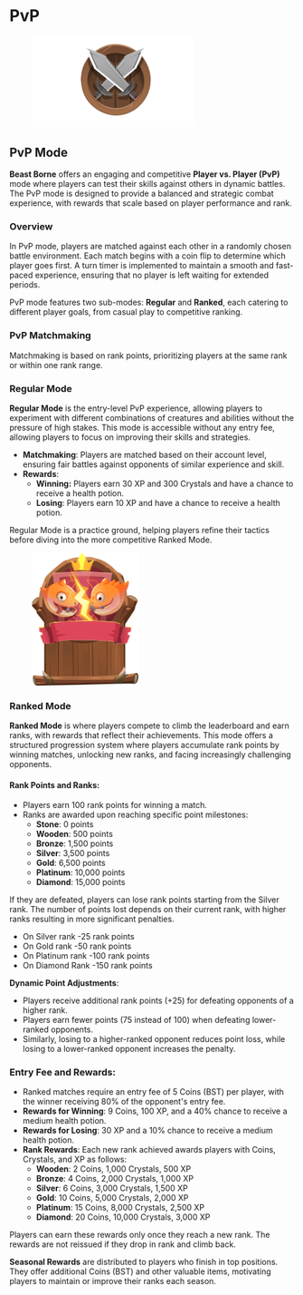 # PvP

<figure><img src="../.gitbook/assets/pvp_ico.png" alt="" width="285"><figcaption></figcaption></figure>

## PvP Mode

**Beast Borne** offers an engaging and competitive **Player vs. Player (PvP)** mode where players can test their skills against others in dynamic battles. The PvP mode is designed to provide a balanced and strategic combat experience, with rewards that scale based on player performance and rank.

### **Overview**

In PvP mode, players are matched against each other in a randomly chosen battle environment. Each match begins with a coin flip to determine which player goes first. A turn timer is implemented to maintain a smooth and fast-paced experience, ensuring that no player is left waiting for extended periods.

PvP mode features two sub-modes: **Regular** and **Ranked**, each catering to different player goals, from casual play to competitive ranking.

### **PvP Matchmaking**

Matchmaking is based on rank points, prioritizing players at the same rank or within one rank range.

### **Regular Mode**

**Regular Mode** is the entry-level PvP experience, allowing players to experiment with different combinations of creatures and abilities without the pressure of high stakes. This mode is accessible without any entry fee, allowing players to focus on improving their skills and strategies.

* **Matchmaking**: Players are matched based on their account level, ensuring fair battles against opponents of similar experience and skill.
* **Rewards**:
  * **Winning:** Players earn 30 XP and 300 Crystals and have a chance to receive a health potion.
  * **Losing**: Players earn 10 XP and have a chance to receive a health potion.

Regular Mode is a practice ground, helping players refine their tactics before diving into the more competitive Ranked Mode.

<figure><img src="../.gitbook/assets/Pvp.png" alt="" width="188"><figcaption></figcaption></figure>

### **Ranked Mode**

**Ranked Mode** is where players compete to climb the leaderboard and earn ranks, with rewards that reflect their achievements. This mode offers a structured progression system where players accumulate rank points by winning matches, unlocking new ranks, and facing increasingly challenging opponents.

#### **Rank Points and Ranks**:

* Players earn 100 rank points for winning a match.
* Ranks are awarded upon reaching specific point milestones:
  * **Stone**: 0 points
  * **Wooden**: 500 points
  * **Bronze**: 1,500 points
  * **Silver**: 3,500 points
  * **Gold**: 6,500 points
  * **Platinum**: 10,000 points
  * **Diamond**: 15,000 points

If they are defeated, players can lose rank points starting from the Silver rank. The number of points lost depends on their current rank, with higher ranks resulting in more significant penalties.

* On Silver rank  -25 rank points
* On Gold rank -50 rank points&#x20;
* On Platinum rank -100 rank points
* On Diamond Rank -150 rank points

**Dynamic Point Adjustments**:

* Players receive additional rank points (+25) for defeating opponents of a higher rank.
* Players earn fewer points (75 instead of 100) when defeating lower-ranked opponents.
* Similarly, losing to a higher-ranked opponent reduces point loss, while losing to a lower-ranked opponent increases the penalty.

### **Entry Fee and Rewards**:

* Ranked matches require an entry fee of 5 Coins (BST) per player, with the winner receiving 80% of the opponent's entry fee.
* **Rewards for Winning**: 9 Coins, 100 XP, and a 40% chance to receive a medium health potion.
* **Rewards for Losing**: 30 XP and a 10% chance to receive a medium health potion.
* **Rank Rewards**: Each new rank achieved awards players with Coins, Crystals, and XP as follows:
  * **Wooden**: 2 Coins, 1,000 Crystals, 500 XP
  * **Bronze**: 4 Coins, 2,000 Crystals, 1,000 XP
  * **Silver**: 6 Coins, 3,000 Crystals, 1,500 XP
  * **Gold**: 10 Coins, 5,000 Crystals, 2,000 XP
  * **Platinum**: 15 Coins, 8,000 Crystals, 2,500 XP
  * **Diamond**: 20 Coins, 10,000 Crystals, 3,000 XP

Players can earn these rewards only once they reach a new rank. The rewards are not reissued if they drop in rank and climb back.

**Seasonal Rewards** are distributed to players who finish in top positions. They offer additional Coins (BST) and other valuable items, motivating players to maintain or improve their ranks each season.
